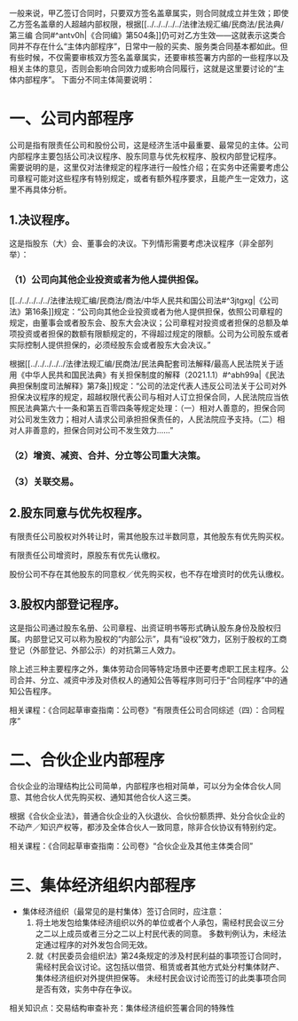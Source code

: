 一般来说，甲乙签订合同时，只要双方签名盖章属实，则合同就成立并生效；即使乙方签名盖章的人超越内部权限，根据[[../../../../../法律法规汇编/民商法/民法典/第三编 合同#^antv0h|《合同编》第504条]]仍可对乙方生效——这就表示这类合同并不存在什么“主体内部程序”，日常中一般的买卖、服务类合同基本都如此。但有些时候，不仅需要审核双方签名盖章属实，还要审核签署方内部的一些程序以及相关主体的意见，否则会影响合同效力或影响合同履行，这就是这里要讨论的“主体内部程序”。
下面分不同主体简要说明：
# 一、公司内部程序
公司是指有限责任公司和股份公司，这是经济生活中最重要、最常见的主体。公司内部程序主要包括公司决议程序、股东同意与优先权程序、股权内部登记程序。
需要说明的是，这里仅对法律规定的程序进行一般性介绍；在实务中还需要考虑公司章程可能对这些程序有特别规定，或者有额外程序要求，且能产生一定效力，这里不再具体分析。
## 1.决议程序。
这是指股东（大）会、董事会的决议。下列情形需要考虑决议程序（非全部列举）：
### （1）公司向其他企业投资或者为他人提供担保。
[[../../../../../法律法规汇编/民商法/商法/中华人民共和国公司法#^3jtgxg|《公司法》第16条]]规定：“公司向其他企业投资或者为他人提供担保，依照公司章程的规定，由董事会或者股东会、股东大会决议；公司章程对投资或者担保的总额及单项投资或者担保的数额有限额规定的，不得超过规定的限额。公司为公司股东或者实际控制人提供担保的，必须经股东会或者股东大会决议。”

根据[[../../../../../法律法规汇编/民商法/民法典配套司法解释/最高人民法院关于适用《中华人民共和国民法典》有关担保制度的解释（2021.1.1）#^abh99a|《民法典担保制度司法解释》第7条]]规定：“公司的法定代表人违反公司法关于公司对外担保决议程序的规定，超越权限代表公司与相对人订立担保合同，人民法院应当依照民法典第六十一条和第五百零四条等规定处理：（一）相对人善意的，担保合同对公司发生效力；相对人请求公司承担担保责任的，人民法院应予支持。（二）相对人非善意的，担保合同对公司不发生效力……”
### （2）增资、减资、合并、分立等公司重大决策。
### （3）关联交易。
## 2.股东同意与优先权程序。
有限责任公司股权对外转让时，需其他股东过半数同意，其他股东有优先购买权。

有限责任公司增资时，原股东有优先认缴权。

股份公司不存在其他股东的同意权／优先购买权，也不存在增资时的优先认缴权。
## 3.股权内部登记程序。
这是指公司通过股东名册、公司章程、出资证明书等形式确认股东身份及股权归属。内部登记又可以称为股权的“内部公示”，具有“设权”效力，区别于股权的工商登记（外部登记、外部公示）的对抗第三人效力。

除上述三种主要程序之外，集体劳动合同等特定场景中还要考虑职工民主程序。公司合并、分立、减资中涉及对债权人的通知公告等程序则可归于“合同程序”中的通知公告程序。

相关课程：《合同起草审查指南：公司卷》“有限责任公司合同综述（四）：合同程序”
# 二、合伙企业内部程序
合伙企业的治理结构比公司简单，内部程序也相对简单，可以分为全体合伙人同意、其他合伙人优先购买权、通知其他合伙人这三类。

根据《合伙企业法》，普通合伙企业的入伙退伙、合伙份额质押、处分合伙企业的不动产／知识产权等，都涉及全体合伙人一致同意，除非合伙协议有特别约定。

相关课程：《合同起草审查指南：公司卷》“合伙企业及其他主体类合同”
# 三、集体经济组织内部程序
- 集体经济组织（最常见的是村集体）签订合同时，应注意：
	1. 将土地发包给集体经济组织以外的单位或者个人承包，需经村民会议三分之二以上成员或者三分之二以上村民代表的同意。
		多数判例认为，未经法定通过程序的对外发包合同无效。
	2. 就《村民委员会组织法》第24条规定的涉及村民利益的事项签订合同时，需经村民会议讨论。这包括以借贷、租赁或者其他方式处分村集体财产、集体经济组织对外提供担保等。
		未经村民会议讨论而签订的此类事项合同是否有效，实务中存在争议。


相关知识点：交易结构审查补充：集体经济组织签署合同的特殊性